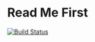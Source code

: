 # Read Me First

[![Build Status](https://travis-ci.org/Bannes/Stock-Data.svg?branch=just)](https://travis-ci.org/Bannes/Stock-Data)


